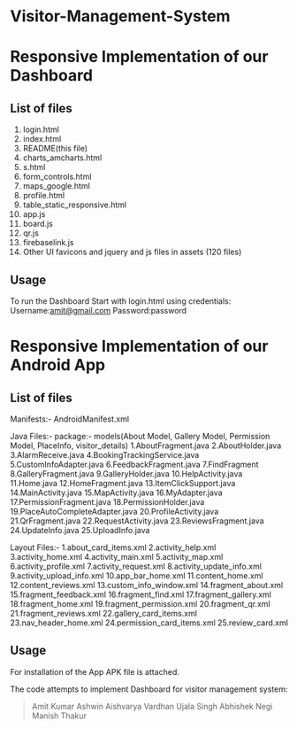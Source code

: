 # Visitor-Management-System
Responsive Implementation of our Dashboard
==========================================

List of files
-------------
1. login.html
2. index.html
3. README(this file)
4. charts_amcharts.html
5. s.html
6. form_controls.html
7. maps_google.html
8. profile.html
9. table_static_responsive.html
10. app.js
11. board.js
12. qr.js
13. firebaselink.js
14. Other UI favicons and jquery and js files in assets (120 files)



Usage
-----
To run the Dashboard Start with login.html using credentials:
Username:amit@gmail.com
Password:password


Responsive Implementation of our Android App
==============================================

List of files
---------------
Manifests:- AndroidManifest.xml

Java Files:-
package:- models(About Model, Gallery Model, Permission Model, PlaceInfo, visitor_details)
1.AboutFragment.java
2.AboutHolder.java
3.AlarmReceive.java 
4.BookingTrackingService.java
5.CustomInfoAdapter.java
6.FeedbackFragment.java
7.FindFragment
8.GalleryFragment.java
9.GalleryHolder.java
10.HelpActivity.java
11.Home.java
12.HomeFragment.java
13.ItemClickSupport.java
14.MainActivity.java
15.MapActivity.java
16.MyAdapter.java
17.PermissionFragment.java
18.PermissionHolder.java
19.PlaceAutoCompleteAdapter.java
20.ProfileActivity.java
21.QrFragment.java
22.RequestActivity.java
23.ReviewsFragment.java
24.UpdateInfo.java
25.UploadInfo.java

Layout Files:-
1.about_card_items.xml
2.activity_help.xml
3.activity_home.xml
4.activity_main.xml
5.activity_map.xml
6.activity_profile.xml
7.activity_request.xml
8.activity_update_info.xml
9.activity_upload_info.xml
10.app_bar_home.xml
11.content_home.xml
12.content_reviews.xml
13.custom_info_window.xml
14.fragment_about.xml
15.fragment_feedback.xml
16.fragment_find.xml
17.fragment_gallery.xml
18.fragment_home.xml
19.fragment_permission.xml
20.fragment_qr.xml
21.fragment_reviews.xml
22.gallery_card_items.xml
23.nav_header_home.xml
24.permission_card_items.xml
25.review_card.xml
    
Usage
-----
For installation of the App APK file is attached.
 
The code attempts to implement Dashboard for visitor management system:

> Amit Kumar
> Ashwin Aishvarya Vardhan 
> Ujala Singh
> Abhishek Negi
> Manish Thakur
